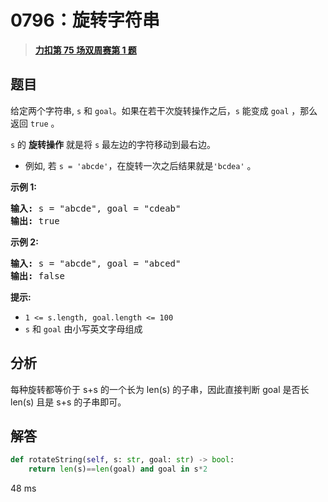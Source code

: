 # 0796：旋转字符串


> <u>**[力扣第 75 场双周赛第 1 题](https://leetcode.cn/problems/rotate-string/)**</u>

## 题目

<p>给定两个字符串, <code>s</code> 和 <code>goal</code>。如果在若干次旋转操作之后，<code>s</code> 能变成 <code>goal</code> ，那么返回 <code>true</code> 。</p>

<p><code>s</code> 的 <strong>旋转操作</strong> 就是将 <code>s</code> 最左边的字符移动到最右边。 </p>

<ul>
<li>例如, 若 <code>s = 'abcde'</code>，在旋转一次之后结果就是<code>'bcdea'</code> 。</li>
</ul>



<p><strong>示例 1:</strong></p>

<pre>
<strong>输入:</strong> s = "abcde", goal = "cdeab"
<strong>输出:</strong> true
</pre>

<p><strong>示例 2:</strong></p>

<pre>
<strong>输入:</strong> s = "abcde", goal = "abced"
<strong>输出:</strong> false
</pre>



<p><strong>提示:</strong></p>

<ul>
<li><code>1 &lt;= s.length, goal.length &lt;= 100</code></li>
<li><code>s</code> 和 <code>goal</code> 由小写英文字母组成</li>
</ul>


## 分析

每种旋转都等价于 s+s 的一个长为 len(s) 的子串，因此直接判断 goal 是否长 len(s) 且是 s+s 的子串即可。

## 解答

```python
def rotateString(self, s: str, goal: str) -> bool:
    return len(s)==len(goal) and goal in s*2
```
48 ms


